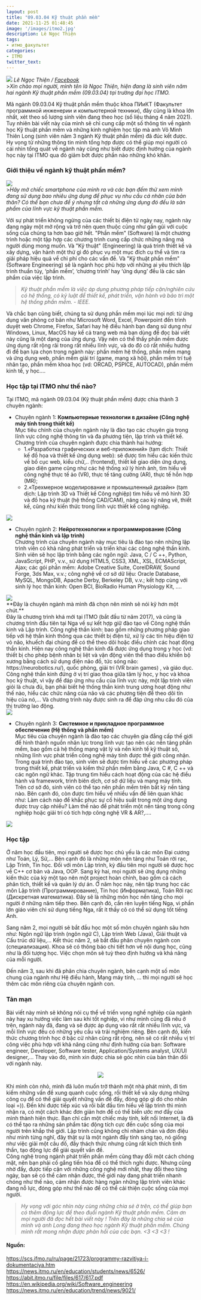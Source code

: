```yaml
---
layout: post
title: "09.03.04 Kỹ thuật phần mềm"
date: 2021-11-25 01:48:45
image: '/images/itmo2.jpg'
description: Lê Ngọc Thiện
tags:
- итмо_факультет
categories:
- ITMO
twitter_text:
---
```



<div class="gallery-box">
    <img src="/images/admin/thien.jpg">
  <em>Lê Ngọc Thiện / <a href="https://www.facebook.com/thienkaitouz" target="_blank">Facebook</a></em>
</div>
><cite>Xin chào mọi người, mình tên là Ngọc Thiện, hiện đang là sinh viên năm hai ngành Kỹ thuật phần mềm (09.03.04) tại trường đại học ITMO.</cite>

Mã ngành 09.03.04 Kỹ thuật phần mềm thuộc khoa ПИиКТ (Факультет программной инженерии и компьютерной техники), đây cũng là khoa lớn nhất, xét theo số lượng sinh viên đang theo học (số liệu tháng 4 năm 2021). Tuy nhiên bài viết này của mình sẽ chỉ cung cấp một số thông tin về ngành học Kỹ thuật phần mềm và những kinh nghiệm học tập mà anh Võ Minh Thiên Long (sinh viên năm 3 ngành Kỹ thuật phần mềm) đã đúc kết được. Hy vọng từ những thông tin mình tổng hợp được có thể giúp mọi người có cái nhìn tổng quát về ngành này cũng như biết được định hướng của ngành học này tại ITMO qua đó giảm bớt được phần nào những khó khăn.
 
### Giới thiệu về ngành kỹ thuật phần mềm?
<div class="gallery-box">
    <img src="/images/ktpm/istockphoto.jpeg">
</div>
><cite>Hãy mở chiếc smartphone của mình ra và các bạn đếm thử xem mình đang sử dụng bao nhiêu ứng dụng để phục vụ nhu cầu cá nhân của bản thân? Có thể bạn chưa để ý nhưng tất cả những ứng dụng đó đều là sản phẩm của lĩnh vực kỹ thuật phần mềm.</cite>

Với sự phát triển không ngừng của các thiết bị điện tử ngày nay, ngành này đang ngày một mở rộng và trở nên quen thuộc cũng như gần gũi với cuộc sống của chúng ta hơn bao giờ hết.
"Phần mềm" (Software) là một chương trình hoặc một tập hợp các chương trình cung cấp chức những năng mà người dùng mong muốn. Và "Kỹ thuật" (Engineering) là quá trình thiết kế và xây dựng, vận hành một thứ gì đó phục vụ một mục đích cụ thể và tìm ra giải pháp hiệu quả về chi phí cho các vấn đề. Và "Kỹ thuật phần mềm" (Software Engineering) sẽ là ngành học phù hợp với những ai yêu thích lập trình thuần túy, ‘phần mềm’, ‘chương trình’ hay ‘ứng dụng’ đều là các sản phẩm của việc lập trình.
><cite>Kỹ thuật phần mềm là việc áp dụng phương pháp tiếp cận/nghiên cứu có hệ thống, có kỷ luật để thiết kế, phát triển, vận hành và bảo trì một hệ thống phần mềm. - IEEE.</cite>

Và chắc bạn cũng biết, chúng ta sử dụng phần mềm mọi lúc mọi nơi: từ ứng dụng văn phòng cơ bản như Microsoft Word, Excel, Powerpoint đến trình duyệt web Chrome, Firefox, Safari hay hệ điều hành bạn đang sử dụng như Windows, Linux, MacOS hay kể cả trang web mà bạn dùng để đọc bài viết này cũng là một dạng của ứng dụng. Vậy nên có thể thấy phần mềm được ứng dụng rất rộng rãi trong rất nhiều lĩnh vực, và do đó có rất nhiều hướng đi để bạn lựa chọn trong ngành này: phần mềm hệ thống, phần mềm mạng và ứng dụng web, phần mềm giải trí (game, mạng xã hội), phần mềm trí tuệ nhân tạo, phần mềm khoa học (vd: ORCAD, PSPICE, AUTOCAD), phần mềm kinh tế, y học....



### Học tập tại ITMO như thế nào?
Tại ITMO, mã ngành 09.03.04 (Kỹ thuật phần mềm) được chia thành 3 chuyên ngành:
- Chuyên ngành 1: **Компьютерные технологии в дизайне (Công nghệ máy tính trong thiết kế)**<br>
Mục tiêu chính của chuyên ngành này là đào tạo các chuyên gia trong lĩnh vực công nghệ thông tin và đa phương tiện, lập trình và thiết kế. Chương trình của chuyên ngành được chia thành hai hướng: 
  - 1.«Разработка графических и веб-приложений» (tạm dịch: Thiết kế đồ họa và thiết kế ứng dụng web): sẽ được tìm hiểu các kiến thức về bố cục web, kiểu chữ,.. (frontend), thiết kế giao diện ứng dụng, giao diện game cũng như các hệ thống xử lý hình ảnh, tìm hiểu về công nghệ thực tế ảo (VR), thực tế tăng cường (AR), thực tế hỗn hợp (MR); 
  - 2.«Трехмерное моделирование и промышленный дизайн» (tạm dịch: Lập trình 3D và Thiết kế Công nghiệp) tìm hiểu về mô hình 3D và đồ họa kỹ thuật (hệ thống CAD/CAM), nâng cao kỹ năng vẽ, thiết kế, cũng như kiến thức trong lĩnh vực thiết kế công nghiệp.
<div class="gallery-box">
    <img src="/images/ktpm/Screenshot 2021-11-26 at 16.39.40.png">
</div>

- Chuyên ngành 2: **Нейротехнологии и программирование (Công nghệ thần kinh và lập trình)**<br>
Chương trình của chuyên ngành này mục tiêu là đào tạo nên những lập trình viên có khả năng phát triển và triển khai các công nghệ thần kinh. Sinh viên sẽ học lập trình bằng các ngôn ngữ: Java, C / C ++, Python, JavaScript, PHP, v.v., sử dụng HTML5, CSS3, XML, XSL, ECMAScript, Ajax; các gói phần mềm: Adobe Creative Suite, CorelDRAW, Sound Forge, 3ds Max, v.v.; công nghệ về cơ sở dữ liệu: Oracle Database, MySQL, MongoDB, Apache Derby, Berkeley DB, v.v.; kết hợp cùng với sinh lý học thần kinh: Open BCI, BioRadio Human Physiology Kit, ....
<div class="gallery-box">
    <img src="/images/ktpm/Screenshot 2021-11-26 at 16.39.49.png">
</div>
**Đây là chuyên ngành mà mình đã chọn nên mình sẽ nói kỹ hơn một chút.** <br>
Đây là chương trình khá mới tại ITMO (bắt đầu từ năm 2017), và cũng là chương trình đầu tiên tại Nga về sự kết hợp giữ đào tạo về Công nghệ thần kinh và Lập trình. Công nghệ thần kinh: bao gồm những phương pháp giao tiếp với hệ thần kinh thông qua các thiết bị điện tử, xử lý các tín hiệu điện từ vỏ não, khuếch đại chúng để có thể theo dõi hoặc điều chỉnh các hoạt động thần kinh. Hiện nay công nghệ thần kinh đã được ứng dụng trong y học (vd: thiết bị cho phép bệnh nhân bị liệt và vận động viên thể thao điều khiển bộ xương bằng cách sử dụng điện não đồ, tức sóng não: https://neurobotics.ru/), quốc phòng, giải trí (VR brain games) , và giáo dục. Công nghệ thần kinh đứng ở vị trí giao thoa giữa tâm lý học, y học và khoa học kỹ thuật, vì vậy để đáp ứng nhu cầu của lĩnh vực này, một lập trình viên giỏi là chưa đủ, bạn phải biết hệ thống thần kinh trung ương hoạt động như thế nào, hiểu các chức năng của não và các phương tiện để theo dõi tín hiệu của nó,... Và chương trình này được sinh ra để đáp ứng nhu cầu đó của thị trường lao động. 
<div class="gallery-box">
    <img src="/images/ktpm/Screenshot 2021-11-26 at 16.40.01.png">
</div>


- Chuyên ngành 3: **Системное и прикладное программное обеспечение (Hệ thống và phần mềm)**<br>
Mục tiêu của chuyên ngành là đào tạo các chuyên gia đẳng cấp thế giới để hình thành nguồn nhân lực trong lĩnh vực tạo nên các nền tảng phần mềm, bao gồm cả hệ thống mạng vật lý và nền kinh tế kỹ thuật số, những lĩnh vực phát triển công nghệ máy tính được thế giới công nhận. Trong quá trình đào tạo, sinh viên sẽ được tìm hiểu về các phương pháp trong thiết kế, phát triển và kiểm thử phần mềm bằng Java, C #, C ++ và các ngôn ngữ khác. Tập trung tìm hiểu cách hoạt động của các hệ điều hành và framework, trình biên dịch, cơ sở dữ liệu và mạng máy tính. Trên cơ sở đó, sinh viên có thể tạo nên phần mềm trên bất kỳ nền tảng nào. Bên cạnh đó, còn được tìm hiểu về nhiều vấn đề liên quan khác như: Làm cách nào để khắc phục sự cố hiệu suất trong một ứng dụng được truy cập nhiều? Làm thế nào để phát triển một nền tảng trong công nghiệp hoặc giải trí có tích hợp công nghệ VR & AR?,....
<div class="gallery-box">
    <img src="/images/ktpm/p9352.jpeg">
</div>

### Học tập 
Ở năm học đầu tiên, mọi người sẽ được học chủ yếu là các môn Đại cương như Toán, Lý, Sử,... Bên cạnh đó là những môn nền tảng như Toán rời rạc, Lập Trình, Tin học. Đối với môn Lập trình, kỳ đầu tiên mọi người sẽ được học về C++ cơ bản và Java, OOP. Sang kỳ hai, mọi người sẽ ứng dụng những kiến thức của kỳ một tạo nên một project hoàn chỉnh, bao gồm cả cách phân tích, thiết kế và quản lý dự án. Ở năm học này, nên tập trung học các môn Lập trình (Программирование), Tin học (Информатика), Toán Rời rạc (Дискретная математика). Đây sẽ là những môn học nền tảng cho mọi người ở những năm tiếp theo. Bên cạnh đó, cần rèn luyện tiếng Nga, vì phần lớn giáo viên chỉ sử dụng tiếng Nga, rất ít thầy cô có thể sử dụng tốt tiếng Anh.

Sang năm 2, mọi người sẽ bắt đầu học một số môn chuyên ngành sâu hơn như: Ngôn ngữ lập trình (ngôn ngữ C), Lập trình Web (Java), Giải thuật và Cấu trúc dữ liệu,... Kết thúc năm 2, sẽ bắt đầu phân chuyên ngành con (специализация). Khoa sẽ có thông báo chi tiết hơn về nội dung học, cũng như là đối tượng học. Việc chọn môn sẽ tuỳ theo định hướng và khả năng của mỗi người.

Đến năm 3, sau khi đã phân chia chuyên ngành, bên cạnh một số môn chung của ngành như Hệ điều hành, Mạng máy tính, ... thì mọi người sẽ học thêm các môn riêng của chuyên ngành con.

### Tản mạn

Bài viết này mình sẽ không nói cụ thể về triển vọng nghề nghiệp của ngành này hay xu hướng việc làm sau khi tốt nghiệp, vì như mình cũng đã nêu ở trên, ngành này đã, đang và sẽ được áp dụng vào rất rất nhiều lĩnh vực, và mỗi lĩnh vực đều có những yêu cầu và trải nghiệm riêng. Bên cạnh đó, kiến thức chương trình học ở bậc cử nhân cũng rất rộng, nên sẽ có rất nhiều vị trí công việc phù hợp với khả năng cũng như định hướng của bạn: Software engineer, Developer, Software tester, Application/Systems analyst, UX/UI designer,... Thay vào đó, mình xin được chia sẻ góc nhìn của bản thân đối với ngành này.
<div class="gallery-box" >
<p align="center">
    <img src="/images/ktpm/download.png">
</p>
</div>

Khi mình còn nhỏ, mình đã luôn muốn trở thành một nhà phát minh, đi tìm kiếm những vấn đề xung quanh cuộc sống, rồi thiết kế và xây dựng những công cụ để có thể giải quyết những vấn đề đấy, đóng góp gì đó cho nhân loại =)). Đến khi được tiếp xúc và rồi bắt đầu tìm hiểu về lập trình thì mình nhận ra, có một cách khác đơn giản hơn để có thể biến ước mơ đấy của mình thành hiện thực. Bạn chỉ cần một chiếc máy tính, kết nối Internet, là đã có thể tạo ra những sản phẩm tác động tích cực đến cuộc sống của mọi người trên khắp thế giới. Lập trình cũng không chỉ nhàm chán và đơn điệu như mình từng nghĩ, đây thật sự là một ngành đầy tính sáng tạo, nó giống như việc giải một câu đố, đầy thách thức nhưng cũng rất kích thích tinh thần, tạo động lực để giải quyết vấn đề.<br> Công nghệ trong ngành phát triển phần mềm cũng thay đổi một cách chóng mặt, nên bạn phải cố gắng tiến hóa để có thể thích nghi được. Nhưng cũng nhờ đấy, được tiếp cận với những công nghệ mới nhất, thay đổi theo từng ngày, bạn sẽ có thể cảm nhận được, thế giới này đang phát triển nhanh chóng như thế nào, cảm nhận được hàng ngàn những lập trình viên khác đang nỗ lực, đóng góp như thế nào để có thể cải thiện cuộc sống của mọi người. 

><cite>Hy vọng với góc nhìn này cùng những chia sẻ ở trên, có thể giúp bạn có thêm động lực để theo đuổi ngành Kỹ thuật phần mềm. Cảm ơn mọi người đã đọc hết bài viết này ! Trên đây là những chia sẻ của mình và anh Long đang theo học ngành Kỹ thuật phần mềm. Chúng mình rất mong nhận được phản hồi của các bạn. <3 <3 <3 !</cite>


#### Nguồn:
https://scs.ifmo.ru/ru/page/21723/programmy-razvitiya-i-dokumentaciya.htm
https://news.itmo.ru/en/education/students/news/6526/
https://abit.itmo.ru/file/files/617/617.pdf
https://en.wikipedia.org/wiki/Software_engineering
https://news.itmo.ru/en/education/trend/news/9021/
